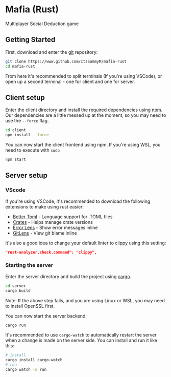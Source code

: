 # Mafia (Rust)
Multiplayer Social Deduction game

## Getting Started
First, download and enter the [git](https://git-scm.com/) repository:
```bash
git clone https://www.github.com/ItsSammyM/mafia-rust
cd mafia-rust
```
From here it's recommended to split terminals (If you're using VSCode), or open up a second terminal - one for client and one for server.
## Client setup
Enter the client directory and install the required dependencies using [npm](https://www.npmjs.com/). Our dependencies are a little messed up at the moment, so you may need to use the `--force` flag.
```bash
cd client
npm install --force
```
You can now start the client frontend using npm. If you're using WSL, you need to execute with `sudo`
```bash
npm start
```
## Server setup
### VScode
If you're using VSCode, it's recommended to download the following extensions to make using rust easier:
 - [Better Toml](https://marketplace.visualstudio.com/items?itemName=bungcip.better-toml) - Language support for .TOML files
 - [Crates](https://marketplace.visualstudio.com/items?itemName=serayuzgur.crates) - Helps manage crate versions
 - [Error Lens](https://marketplace.visualstudio.com/items?itemName=usernamehw.errorlens) - Show error messages inline
 - [GitLens](https://marketplace.visualstudio.com/items?itemName=eamodio.gitlens) - View git blame inline

It's also a good idea to change your default linter to clippy using this setting:
```json
"rust-analyzer.check.command": "clippy",
```

### Starting the server
Enter the server directory and build the project using [cargo](https://www.rust-lang.org/).
```bash
cd server
cargo build
```
Note: If the above step fails, and you are using Linux or WSL, you may need to install OpenSSL first.

You can now start the server backend:
```bash
cargo run
```
It's recommended to use `cargo-watch` to automatically restart the server when a change is made on the server side. You can install and run it like this:
```bash
# install
cargo install cargo-watch
# run
cargo watch -x run
```
